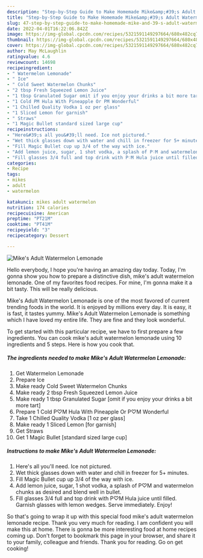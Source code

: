 ```yaml
---
description: "Step-by-Step Guide to Make Homemade Mike&amp;#39;s Adult Watermelon Lemonade"
title: "Step-by-Step Guide to Make Homemade Mike&amp;#39;s Adult Watermelon Lemonade"
slug: 47-step-by-step-guide-to-make-homemade-mike-and-39-s-adult-watermelon-lemonade
date: 2022-04-01T16:22:06.842Z
image: https://img-global.cpcdn.com/recipes/5321591149297664/680x482cq70/mikes-adult-watermelon-lemonade-recipe-main-photo.jpg
thumbnail: https://img-global.cpcdn.com/recipes/5321591149297664/680x482cq70/mikes-adult-watermelon-lemonade-recipe-main-photo.jpg
cover: https://img-global.cpcdn.com/recipes/5321591149297664/680x482cq70/mikes-adult-watermelon-lemonade-recipe-main-photo.jpg
author: May McLaughlin
ratingvalue: 4.6
reviewcount: 14698
recipeingredient:
- " Watermelon Lemonade"
- " Ice"
- " Cold Sweet Watermelon Chunks"
- "2 tbsp Fresh Squeezed Lemon Juice"
- "1 tbsp Granulated Sugar omit if you enjoy your drinks a bit more tart"
- "1 Cold PM Hula With Pineapple Or PM Wonderful"
- "1 Chilled Quality Vodka 1 oz per glass"
- "1 Sliced Lemon for garnish"
- " Straws"
- "1 Magic Bullet standard sized large cup"
recipeinstructions:
- "Here&#39;s all you&#39;ll need. Ice not pictured."
- "Wet thick glasses down with water and chill in freezer for 5+ minutes."
- "Fill Magic Bullet cup up 3/4 of the way with ice."
- "Add lemon juice, sugar, 1 shot vodka, a splash of P♡M and watermelon chunks as desired and blend well in bullet."
- "Fill glasses 3/4 full and top drink with P♡M Hula juice until filled. Garnish glasses with lemon wedges. Serve immediately. Enjoy!"
categories:
- Recipe
tags:
- mikes
- adult
- watermelon

katakunci: mikes adult watermelon 
nutrition: 174 calories
recipecuisine: American
preptime: "PT21M"
cooktime: "PT41M"
recipeyield: "3"
recipecategory: Dessert

---
```



![Mike&#39;s Adult Watermelon Lemonade](https://img-global.cpcdn.com/recipes/5321591149297664/680x482cq70/mikes-adult-watermelon-lemonade-recipe-main-photo.jpg)

Hello everybody, I hope you're having an amazing day today. Today, I'm gonna show you how to prepare a distinctive dish, mike&#39;s adult watermelon lemonade. One of my favorites food recipes. For mine, I'm gonna make it a bit tasty. This will be really delicious.

Mike&#39;s Adult Watermelon Lemonade is one of the most favored of current trending foods in the world. It is enjoyed by millions every day. It is easy, it is fast, it tastes yummy. Mike&#39;s Adult Watermelon Lemonade is something which I have loved my entire life. They are fine and they look wonderful.




To get started with this particular recipe, we have to first prepare a few ingredients. You can cook mike&#39;s adult watermelon lemonade using 10 ingredients and 5 steps. Here is how you cook that.

<!--inarticleads1-->

##### The ingredients needed to make Mike&#39;s Adult Watermelon Lemonade:

1. Get  Watermelon Lemonade
1. Prepare  Ice
1. Make ready  Cold Sweet Watermelon Chunks
1. Make ready 2 tbsp Fresh Squeezed Lemon Juice
1. Make ready 1 tbsp Granulated Sugar [omit if you enjoy your drinks a bit more tart]
1. Prepare 1 Cold P♡M Hula With Pineapple Or P♡M Wonderful
1. Take 1 Chilled Quality Vodka [1 oz per glass]
1. Make ready 1 Sliced Lemon [for garnish]
1. Get  Straws
1. Get 1 Magic Bullet [standard sized large cup]




<!--inarticleads2-->

##### Instructions to make Mike&#39;s Adult Watermelon Lemonade:

1. Here&#39;s all you&#39;ll need. Ice not pictured.
1. Wet thick glasses down with water and chill in freezer for 5+ minutes.
1. Fill Magic Bullet cup up 3/4 of the way with ice.
1. Add lemon juice, sugar, 1 shot vodka, a splash of P♡M and watermelon chunks as desired and blend well in bullet.
1. Fill glasses 3/4 full and top drink with P♡M Hula juice until filled. Garnish glasses with lemon wedges. Serve immediately. Enjoy!




So that's going to wrap it up with this special food mike&#39;s adult watermelon lemonade recipe. Thank you very much for reading. I am confident you will make this at home. There is gonna be more interesting food at home recipes coming up. Don't forget to bookmark this page in your browser, and share it to your family, colleague and friends. Thank you for reading. Go on get cooking!

